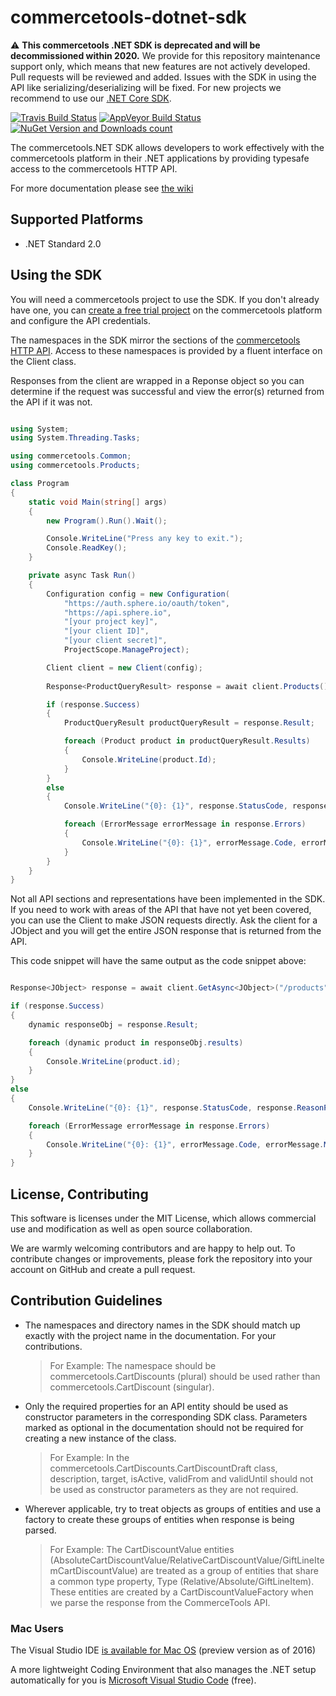 # commercetools-dotnet-sdk

:warning: **This commercetools .NET SDK is deprecated and will be decommissioned within 2020.** We provide for this repository maintenance support only, which means that new features are not actively developed. Pull requests will be reviewed and added. Issues with the SDK in using the API like serializing/deserializing will be fixed. For new projects we recommend to use our [.NET Core SDK](https://github.com/commercetools/commercetools-dotnet-core-sdk).

[![Travis Build Status](https://travis-ci.org/commercetools/commercetools-dotnet-sdk.svg?branch=master)](https://travis-ci.org/commercetools/commercetools-dotnet-sdk)
[![AppVeyor Build Status](https://img.shields.io/appveyor/ci/commercetools/commercetools-dotnet-sdk.svg)](https://ci.appveyor.com/project/commercetools/commercetools-dotnet-sdk)
[![NuGet Version and Downloads count](https://buildstats.info/nuget/commercetools.NET.SDK?includePreReleases=true)](https://www.nuget.org/packages/commercetools.NET.SDK)

The commercetools.NET SDK allows developers to work effectively with the commercetools platform in their .NET applications by providing typesafe access to the commercetools HTTP API.

For more documentation please see [the wiki](//github.com/commercetools/commercetools-dotnet-sdk/wiki/commercetools-.NET-SDK-documentation)

## Supported Platforms

* .NET Standard 2.0

## Using the SDK

You will need a commercetools project to use the SDK.
If you don't already have one, you can [create a free trial project](http://dev.commercetools.com/getting-started.html) on the commercetools platform and configure the API credentials.

The namespaces in the SDK mirror the sections of the [commercetools HTTP API](http://dev.commercetools.com/http-api.html).
Access to these namespaces is provided by a fluent interface on the Client class.

Responses from the client are wrapped in a Reponse object so you can determine if the request was successful and view the error(s) returned from the API if it was not.

```cs

using System;
using System.Threading.Tasks;

using commercetools.Common;
using commercetools.Products;

class Program
{
    static void Main(string[] args)
    {
        new Program().Run().Wait();

        Console.WriteLine("Press any key to exit.");
        Console.ReadKey();
    }

    private async Task Run()
    {
        Configuration config = new Configuration(
            "https://auth.sphere.io/oauth/token",
            "https://api.sphere.io",
            "[your project key]",
            "[your client ID]",
            "[your client secret]",
            ProjectScope.ManageProject);

        Client client = new Client(config);
        
        Response<ProductQueryResult> response = await client.Products().QueryProductsAsync();

        if (response.Success)
        {
            ProductQueryResult productQueryResult = response.Result;

            foreach (Product product in productQueryResult.Results)
            {
                Console.WriteLine(product.Id);
            }
        }
        else
        {
            Console.WriteLine("{0}: {1}", response.StatusCode, response.ReasonPhrase);

            foreach (ErrorMessage errorMessage in response.Errors)
            {
                Console.WriteLine("{0}: {1}", errorMessage.Code, errorMessage.Message);
            }
        }
    }
}

```

Not all API sections and representations have been implemented in the SDK. If you need to work with areas of the API that have not yet been covered, you can use the Client to make JSON requests directly. Ask the client for a JObject and you will get the entire JSON response that is returned from the API.  

This code snippet will have the same output as the code snippet above:

```cs

Response<JObject> response = await client.GetAsync<JObject>("/products");

if (response.Success)
{
    dynamic responseObj = response.Result;

    foreach (dynamic product in responseObj.results)
    {
        Console.WriteLine(product.id);
    }
}
else
{
    Console.WriteLine("{0}: {1}", response.StatusCode, response.ReasonPhrase);

    foreach (ErrorMessage errorMessage in response.Errors)
    {
        Console.WriteLine("{0}: {1}", errorMessage.Code, errorMessage.Message);
    }
}

```

## License, Contributing

This software is licenses under the MIT License, which allows commercial use and modification as well as open source collaboration.

We are warmly welcoming contributors and are happy to help out.
To contribute changes or improvements, please fork the repository into your account on GitHub and create a pull request.  

## Contribution Guidelines

* The namespaces and directory names in the SDK should match up exactly with the project name in the documentation. For your contributions. 
    > For Example: The namespace should be commercetools.CartDiscounts (plural) should be used rather than commercetools.CartDiscount (singular).

* Only the required properties for an API entity should be used as constructor parameters in the corresponding SDK class. Parameters marked as optional in the documentation should not be required for creating a new instance of the class. 
    > For Example: In the commercetools.CartDiscounts.CartDiscountDraft class, description, target, isActive, validFrom and validUntil should not be used as constructor parameters as they are not required.

* Wherever applicable, try to treat objects as groups of entities and use a factory to create these groups of entities when response is being parsed.
    > For Example: The CartDiscountValue entities (AbsoluteCartDiscountValue/RelativeCartDiscountValue/GiftLineItemCartDiscountValue) are treated as a group of entities that share a common type property, Type (Relative/Absolute/GiftLineItem). These entities are created by a CartDiscountValueFactory when we parse the response from the CommerceTools API.


### Mac Users

The Visual Studio IDE [is available for Mac OS](https://www.visualstudio.com/vs/visual-studio-mac/) (preview version as of 2016)

A more lightweight Coding Environment that also manages the .NET setup automatically for you is [Microsoft Visual Studio Code](https://code.visualstudio.com/) (free). 

